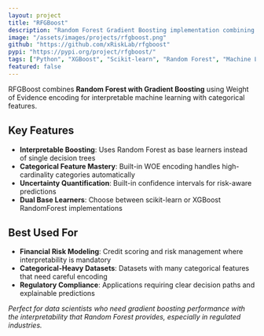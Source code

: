 ```yaml
---
layout: project
title: "RFGBoost"
description: "Random Forest Gradient Boosting implementation combining ensemble methods"
image: "/assets/images/projects/rfgboost.png"
github: "https://github.com/xRiskLab/rfgboost"
pypi: "https://pypi.org/project/rfgboost/"
tags: ["Python", "XGBoost", "Scikit-learn", "Random Forest", "Machine Learning", "Ensemble"]
featured: false
---
```


RFGBoost combines **Random Forest with Gradient Boosting** using Weight of Evidence encoding for interpretable machine learning with categorical features.

## Key Features

- **Interpretable Boosting**: Uses Random Forest as base learners instead of single decision trees
- **Categorical Feature Mastery**: Built-in WOE encoding handles high-cardinality categories automatically
- **Uncertainty Quantification**: Built-in confidence intervals for risk-aware predictions
- **Dual Base Learners**: Choose between scikit-learn or XGBoost RandomForest implementations

## Best Used For

- **Financial Risk Modeling**: Credit scoring and risk management where interpretability is mandatory
- **Categorical-Heavy Datasets**: Datasets with many categorical features that need careful encoding
- **Regulatory Compliance**: Applications requiring clear decision paths and explainable predictions

*Perfect for data scientists who need gradient boosting performance with the interpretability that Random Forest provides, especially in regulated industries.*